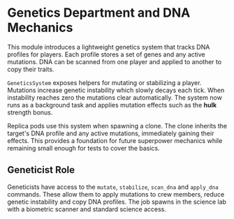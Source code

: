 # Genetics Department and DNA Mechanics

This module introduces a lightweight genetics system that tracks DNA profiles for players.  Each profile stores a set of genes and any active mutations.  DNA can be scanned from one player and applied to another to copy their traits.

`GeneticsSystem` exposes helpers for mutating or stabilizing a player.  Mutations increase genetic instability which slowly decays each tick.  When instability reaches zero the mutations clear automatically.  The system now runs as a background task and applies mutation effects such as the **hulk** strength bonus.

Replica pods use this system when spawning a clone.  The clone inherits the target's DNA profile and any active mutations, immediately gaining their effects.  This provides a foundation for future superpower mechanics while remaining small enough for tests to cover the basics.

## Geneticist Role

Geneticists have access to the `mutate`, `stabilize`, `scan_dna` and `apply_dna` commands. These allow them to apply mutations to crew members, reduce genetic instability and copy DNA profiles. The job spawns in the science lab with a biometric scanner and standard science access.
